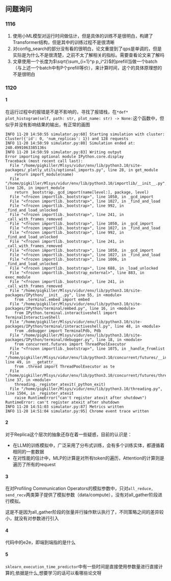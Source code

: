 ## 问题询问

### 1116

1. 使用小ML模型对运行时间做估计，但是具体的训练不是很明白，构建了Transformer结构，但是其中的训练过程不是很清晰
2. 对config_search的部分没有看的很明白，论文重提到了qps是单调的，但是实际是为什么不是很清楚，之前不太了解相关的指标。需要查看论文来了解吗
3. 文章使用一个长度为$\sqrt{\sum_{i=1}^p p_i^2}$的prefill当做一个batch（与上述一个batch中有P个prefill等价），来计算时间，这个的具体原理想的不是很明白

### 1120

#### 1

在运行过程中的报错是不是不影响的，寻找了报错栈，在`*def* plot_histogram(self, path: str, plot_name: str) -> None:`这个函数中，但似乎并没有影响结果的输出，有正常的画图

```(空)
INFO 11-20 14:50:55 simulator.py:60] Starting simulation with cluster: Cluster({'id': 0, 'num_replicas': 1}) and 128 requests
INFO 11-20 14:50:59 simulator.py:80] Simulation ended at: 240.4991063385136s
INFO 11-20 14:50:59 simulator.py:83] Writing output
Error importing optional module IPython.core.display
Traceback (most recent call last):
  File "/home/pigkiller/Mlsys/vidur/env/lib/python3.10/site-packages/_plotly_utils/optional_imports.py", line 28, in get_module
    return import_module(name)
  File "/home/pigkiller/Mlsys/vidur/env/lib/python3.10/importlib/__init__.py", line 126, in import_module
    return _bootstrap._gcd_import(name[level:], package, level)
  File "<frozen importlib._bootstrap>", line 1050, in _gcd_import
  File "<frozen importlib._bootstrap>", line 1027, in _find_and_load
  File "<frozen importlib._bootstrap>", line 992, in _find_and_load_unlocked
  File "<frozen importlib._bootstrap>", line 241, in _call_with_frames_removed
  File "<frozen importlib._bootstrap>", line 1050, in _gcd_import
  File "<frozen importlib._bootstrap>", line 1027, in _find_and_load
  File "<frozen importlib._bootstrap>", line 992, in _find_and_load_unlocked
  File "<frozen importlib._bootstrap>", line 241, in _call_with_frames_removed
  File "<frozen importlib._bootstrap>", line 1050, in _gcd_import
  File "<frozen importlib._bootstrap>", line 1027, in _find_and_load
  File "<frozen importlib._bootstrap>", line 1006, in _find_and_load_unlocked
  File "<frozen importlib._bootstrap>", line 688, in _load_unlocked
  File "<frozen importlib._bootstrap_external>", line 883, in exec_module
  File "<frozen importlib._bootstrap>", line 241, in _call_with_frames_removed
  File "/home/pigkiller/Mlsys/vidur/env/lib/python3.10/site-packages/IPython/__init__.py", line 55, in <module>
    from .terminal.embed import embed
  File "/home/pigkiller/Mlsys/vidur/env/lib/python3.10/site-packages/IPython/terminal/embed.py", line 16, in <module>
    from IPython.terminal.interactiveshell import TerminalInteractiveShell
  File "/home/pigkiller/Mlsys/vidur/env/lib/python3.10/site-packages/IPython/terminal/interactiveshell.py", line 48, in <module>
    from .debugger import TerminalPdb, Pdb
  File "/home/pigkiller/Mlsys/vidur/env/lib/python3.10/site-packages/IPython/terminal/debugger.py", line 18, in <module>
    from concurrent.futures import ThreadPoolExecutor
  File "<frozen importlib._bootstrap>", line 1075, in _handle_fromlist
  File "/home/pigkiller/Mlsys/vidur/env/lib/python3.10/concurrent/futures/__init__.py", line 49, in __getattr__
    from .thread import ThreadPoolExecutor as te
  File "/home/pigkiller/Mlsys/vidur/env/lib/python3.10/concurrent/futures/thread.py", line 37, in <module>
    threading._register_atexit(_python_exit)
  File "/home/pigkiller/Mlsys/vidur/env/lib/python3.10/threading.py", line 1504, in _register_atexit
    raise RuntimeError("can't register atexit after shutdown")
RuntimeError: can't register atexit after shutdown
INFO 11-20 14:51:03 simulator.py:87] Metrics written
INFO 11-20 14:51:04 simulator.py:95] Chrome event trace written
```

#### 2

对于Replica这个层次的抽象还存在着一些疑惑，目前的认识是：

- 在LLM的训练模拟中，广泛采用了分布式训练，会有多个训练实体，都遵循着相同的一套数据
- 在对性能的估计中，MLP的计算是对所有token的遍历，Attention的计算则是遍历了所有的request

#### 3

在对Profiling Communication Operators的模拟参数中，只对`all_reduce, send_recv`两类算子提供了模拟参数（data/compute），没有对all_gather阶段进行模拟。

这是不是因为all_gather阶段的张量并行操作默认执行了，不同策略之间的差异较小，就没有对参数进行引入

#### 4

代码中的e2e，即端到端指的是什么

#### 5

`sklearn_execution_time_predictor`中有一些时间是直接使用参数量进行直接计算的,依据是什么,想要学习的话可以看哪些论文呀